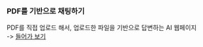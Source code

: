 ### PDF를 기반으로 채팅하기
PDF를 직접 업로드 해서, 업로드한 파일을 기반으로 답변하는 AI 웹페이지  
-> [들어가 보기](https://langchain-practice-pdf-chat.streamlit.app/)
